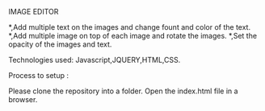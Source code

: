 IMAGE EDITOR

*,Add multiple text on the images and change fount and color of the text.
*,Add multiple image on top of each image and rotate the images.
*,Set the opacity of the images and text.


Technologies used: Javascript,JQUERY,HTML,CSS.

Process to setup :

Please clone the repository into a folder. Open the index.html file in a browser.
